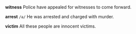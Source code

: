 **witness** 
Police have appealed for witnesses to come forward.

**arrest**
`/ə/`
He was arrested and charged with murder.

**victim** 
All these people are innocent victims.